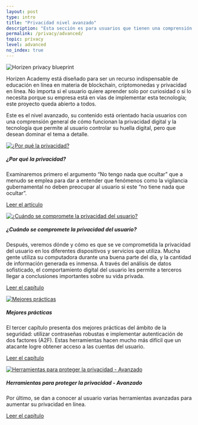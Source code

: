 ```yaml
---
layout: post
type: intro
title: "Privacidad nivel avanzado"
description: "Esta sección es para usuarios que tienen una comprensión general de la privacidad digital, pero que desean conocerla con más detalle."
permalink: /privacy/advanced/
topic: privacy
level: advanced
no_index: true
---
```


<div class="row mb-3">
    <div class="col-md-3">
        <img src="/assets/img/icons/topics/privacy-blueprint.svg" alt="Horizen privacy blueprint" class="lead-icon"/>
    </div>
    <div class="col-md-9 lead">
        <p>Horizen Academy está diseñado para ser un recurso indispensable de educación en línea en materia de blockchain, criptomonedas y privacidad en línea. No importa si el usuario quiere aprender solo por curiosidad o si lo necesita porque su empresa está en vías de implementar esta tecnología; este proyecto queda abierto a todos.</p>
        <p>Este es el nivel avanzado, su contenido está orientado hacia usuarios con una comprensión general de cómo funcionan la privacidad digital y la tecnología que permite al usuario controlar su huella digital, pero que desean dominar el tema a detalle.</p>
    </div>
</div>

<div class="row mt-5">
    <div class="col-md-3">
        <a href="{{ site.baseurl }}{% post_url /privacy/advanced/2024-01-01-the-nothing-to-hide-argument %}">
            <img src="/assets/post_files/privacy/advanced/intro/why2.svg" alt="¿Por qué la privacidad?" />
        </a>
    </div>
    <div class="col-md-9">
        <h5 class="intro-article-title">¿Por qué la privacidad?</h5>
        <p class="mb-1">
            Examinaremos primero el argumento “No tengo nada que ocultar” que a menudo se emplea para dar a entender que fenómenos como la vigilancia gubernamental no deben preocupar al usuario si este “no tiene nada que ocultar”.
        </p>
        <p class="mb-0">
            <a class="font-weight-bold" href="{{ site.baseurl }}{% post_url /privacy/advanced/2024-01-01-the-nothing-to-hide-argument %}">Leer el artículo</a>
        </p>
    </div>
</div>

<div class="row mt-5">
    <div class="col-md-3">
        <a href="{{ site.baseurl }}{% post_url /privacy/advanced/2024-02-01-where-your-privacy-is-compromised %}">
            <img src="/assets/post_files/privacy/advanced/intro/where2.svg" alt="¿Cuándo se compromete la privacidad del usuario?" />
        </a>
    </div>
    <div class="col-md-9">
        <h5 class="intro-article-title">¿Cuándo se compromete la privacidad del usuario?</h5>
        <p class="mb-1">
            Después, veremos dónde y cómo es que se ve comprometida la privacidad del usuario en los diferentes dispositivos y servicios que utiliza. Mucha gente utiliza su computadora durante una buena parte del día, y la cantidad de información generada es inmensa. A través del análisis de datos sofisticado, el comportamiento digital del usuario les permite a terceros llegar a conclusiones importantes sobre su vida privada.
        </p>
        <p class="mb-0">
            <a class="font-weight-bold" href="{{ site.baseurl }}{% post_url /privacy/advanced/2024-02-01-where-your-privacy-is-compromised %}">Leer el capítulo</a>
        </p>
    </div>
</div>

<div class="row mt-5">
    <div class="col-md-3">
        <a href="{{ site.baseurl }}{% post_url /privacy/advanced/2024-03-01-best-practices %}">
            <img src="/assets/post_files/privacy/advanced/intro/tools2.svg" alt="Mejores prácticas" />
        </a>
    </div>
    <div class="col-md-9">
        <h5 class="intro-article-title">Mejores prácticas</h5>
        <p class="mb-1">
            El tercer capítulo presenta dos mejores prácticas del ámbito de la seguridad: utilizar contraseñas robustas e implementar autenticación de dos factores (A2F). Estas herramientas hacen mucho más difícil que un atacante logre obtener acceso a las cuentas del usuario.
        </p>
        <p class="mb-0">
            <a class="font-weight-bold" href="{{ site.baseurl }}{% post_url /privacy/advanced/2024-03-01-best-practices %}">Leer el capítulo</a>
        </p>
    </div>
</div>

<div class="row mt-5">
    <div class="col-md-3">
        <a href="{{ site.baseurl }}{% post_url /privacy/advanced/2024-04-01-tools-to-protect-your-privacy %}">
            <img src="/assets/post_files/privacy/advanced/intro/best2.svg" alt="Herramientas para proteger la privacidad - Avanzado" />
        </a>
    </div>
    <div class="col-md-9">
        <h5 class="intro-article-title">Herramientas para proteger la privacidad - Avanzado</h5>
        <p class="mb-1">
            Por último, se dan a conocer al usuario varias herramientas avanzadas para aumentar su privacidad en línea.
        </p>
        <p class="mb-0">
            <a class="font-weight-bold" href="{{ site.baseurl }}{% post_url /privacy/advanced/2024-04-01-tools-to-protect-your-privacy %}">Leer el capítulo</a>
        </p>
    </div>
</div>
